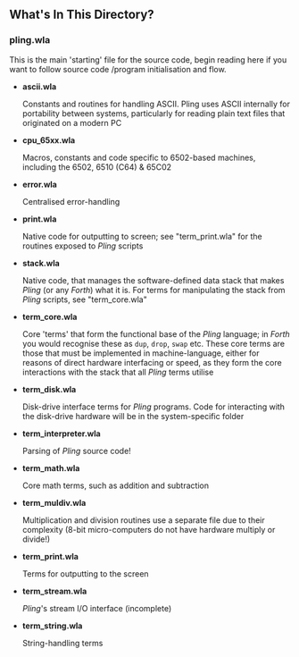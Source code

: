 ## What's In This Directory?

### pling.wla

This is the main 'starting' file for the source code, begin reading here if you want to follow source code /program initialisation and flow.

* __ascii.wla__

  Constants and routines for handling ASCII. Pling uses ASCII internally for portability between systems, particularly for reading plain text files that originated on a modern PC

* __cpu_65xx.wla__

  Macros, constants and code specific to 6502-based machines, including the 6502, 6510 (C64) & 65C02

* __error.wla__

  Centralised error-handling

* __print.wla__

  Native code for outputting to screen; see "term_print.wla" for the routines exposed to _Pling_ scripts

* __stack.wla__

  Native code, that manages the software-defined data stack that makes _Pling_ (or any _Forth_) what it is. For terms for manipulating the stack from _Pling_ scripts, see "term_core.wla"

* __term_core.wla__

  Core 'terms' that form the functional base of the _Pling_ language; in _Forth_ you would recognise these as `dup`, `drop`, `swap` etc. These core terms are those that must be implemented in machine-language, either for reasons of direct hardware interfacing or speed, as they form the core interactions with the stack that all _Pling_ terms utilise

* __term_disk.wla__

  Disk-drive interface terms for _Pling_ programs. Code for interacting with the disk-drive hardware will be in the system-specific folder

* __term_interpreter.wla__

  Parsing of _Pling_ source code!

* __term_math.wla__

  Core math terms, such as addition and subtraction

* __term_muldiv.wla__

  Multiplication and division routines use a separate file due to their complexity (8-bit micro-computers do not have hardware multiply or divide!)

* __term_print.wla__

  Terms for outputting to the screen

* __term_stream.wla__

  _Pling_'s stream I/O interface (incomplete)

* __term_string.wla__

  String-handling terms
